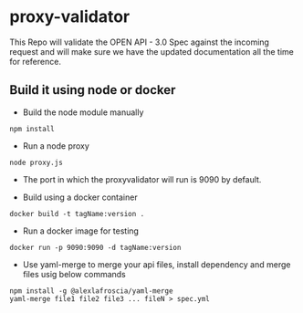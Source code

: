 # proxy-validator
This Repo will validate the OPEN API - 3.0 Spec against the incoming request and will make sure we have the updated documentation all the time for reference.

## Build it using node or docker
* Build the node module manually
```
npm install
```

* Run a node proxy
```
node proxy.js
```

* The port in which the proxyvalidator will run is 9090 by default.

* Build using a docker container
```
docker build -t tagName:version .
```

* Run a docker image for testing
```
docker run -p 9090:9090 -d tagName:version
```

* Use yaml-merge to merge your api files, install dependency and merge files usig below commands
```
npm install -g @alexlafroscia/yaml-merge
yaml-merge file1 file2 file3 ... fileN > spec.yml
```
